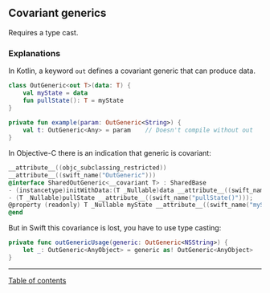 ## Covariant generics

Requires a type cast.

### Explanations

In Kotlin, a keyword `out` defines a covariant generic that can produce data.

```kotlin
class OutGeneric<out T>(data: T) {  
    val myState = data  
    fun pullState(): T = myState  
}  
  
private fun example(param: OutGeneric<String>) {  
    val t: OutGeneric<Any> = param    // Doesn't compile without out 
}
```

In Objective-C there is an indication that generic is covariant:

```objective-c
__attribute__((objc_subclassing_restricted))
__attribute__((swift_name("OutGeneric")))
@interface SharedOutGeneric<__covariant T> : SharedBase
- (instancetype)initWithData:(T _Nullable)data __attribute__((swift_name("init(data:)"))) __attribute__((objc_designated_initializer));
- (T _Nullable)pullState __attribute__((swift_name("pullState()")));
@property (readonly) T _Nullable myState __attribute__((swift_name("myState")));
@end
```

But in Swift this covariance is lost, you have to use type casting:

```swift
private func outGenericUsage(generic: OutGeneric<NSString>) {
    let _: OutGeneric<AnyObject> = generic as! OutGeneric<AnyObject>
}
```

---
[Table of contents](/README.md)